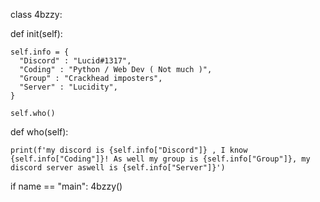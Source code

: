 class 4bzzy:

  def init(self):

    self.info = {
      "Discord" : "Lucid#1317", 
      "Coding" : "Python / Web Dev ( Not much )",
      "Group" : "Crackhead imposters",
      "Server" : "Lucidity",
    }

    self.who()

  def who(self):

    print(f'my discord is {self.info["Discord"]} , I know {self.info["Coding"]}! As well my group is {self.info["Group"]}, my discord server aswell is {self.info["Server"]}')

if name == "main":
  4bzzy()
